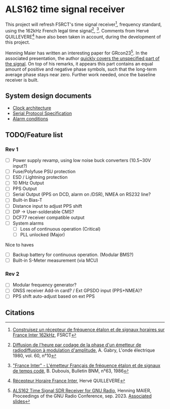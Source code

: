 # ALS162 time signal receiver

This project will refresh F5RCT's time signal receiver[^1], frequency standard, using the 162kHz French legal time signal[^3], [^4].
Comments from Hervé QUILLEVERE[^2] have also been taken in account, during the development of this project.

Henning Maier has written an interesting paper for GRcon23[^5]. In the associated presentation, the author [quickly covers the unspecified part of the signal](https://www.youtube.com/watch?v=tjkMXNVhhnU&t=126). On top of his remarks, it appears this part contains an equal amount of positive and negative phase symbols, such that the long-term average phase stays near zero. Further work needed, once the baseline receiver is built.

## System design documents
  - [Clock architecture](doc/Clock_Architecture.md)
  - [Serial Protocol Specification](doc/proto.md)
  - [Alarm conditions](doc/Alarms.md)

## TODO/Feature list
### Rev 1
  - [ ] Power supply revamp, using low noise buck converters (10.5~30V input?)
  - [ ] Fuse/Polyfuse PSU protection
  - [ ] ESD / Lightning protection
  - [ ] 10 MHz Output
  - [ ] PPS Output
  - [ ] Serial Output (PPS on DCD, alarm on /DSR), NMEA on RS232 line?
  - [ ] Built-in Bias-T
  - [ ] Distance input to adjust PPS shift
  - [ ] DIP -> User-solderable CMS?
  - [ ] DCF77 receiver compatible output
  - [ ] System alarms
    - [ ] Loss of continuous operation (Critical)
    - [ ] PLL unlocked (Major)

Nice to haves
  - [ ] Backup battery for continuous operation. (Modular BMS?)
  - [ ] Built-in S-Meter measurement (via MCU) 

### Rev 2
  - [ ] Modular frequency generator?
  - [ ] GNSS receiver Add-in card? / Ext GPSDO input (PPS+NMEA)?
  - [ ] PPS shift auto-adjust based on ext PPS

## Citations
[^1]: [Construisez un récepteur de fréquence étalon et de signaux horaires sur France Inter 162kHz](doc/200103_signal_horaire_france_inter.pdf), F5RCT
[^2]: [Récepteur Horaire France Inter](https://www.rvq.fr/tech/fi.php), Hervé QUILLEVERE
[^3]: [Diffusion de l'heure par codage de la phase d'un émetteur de radiodiffusion à modulation d'amplitude](doc/l_onde_electrique_vol60_n10_1980.pdf), A. Gabry, L'onde électrique 1980, vol. 60, n°10
[^4]: ["France Inter" - L'émetteur Français de fréquence étalon et de signaux de temps codé](doc/bulletin_bnm_no63-64_p120_1986.pdf), B. Dubouis, Bulletin BNM, n°63, 1986
[^5]: [ALS162 Time Signal SDR Receiver for GNU Radio](https://pubs.gnuradio.org/index.php/grcon/article/view/134), Henning MAIER, Proceedings of the GNU Radio Conference, sep. 2023. [Associated slides](https://events.gnuradio.org/event/21/contributions/415/attachments/139/320/ALS162_slides_henningM1r.pdf)
